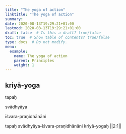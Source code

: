 ```yaml
---
title: "The yoga of action"
linktitle: "The yoga of action"
summary:
date: 2020-08-13T19:29:21+01:00
lastmod: 2020-08-13T19:29:21+01:00
draft: false  # Is this a draft? true/false
toc: true  # Show table of contents? true/false
type: docs  # Do not modify.
menu:
  example:
    name: The yoga of action
    parent: Principles
    weight: 1
---
```


## kriyā-yoga

tapaḥ 

svādhyāya

īśvara-praṇidhānāni

tapaḥ svādhyāya-īśvara-praṇidhānāni kriyā-yogaḥ ||2:1||